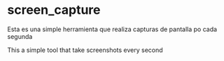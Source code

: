 # screen_capture
Esta es una simple herramienta que realiza capturas de pantalla po cada segunda

This a simple tool that take screenshots every second
